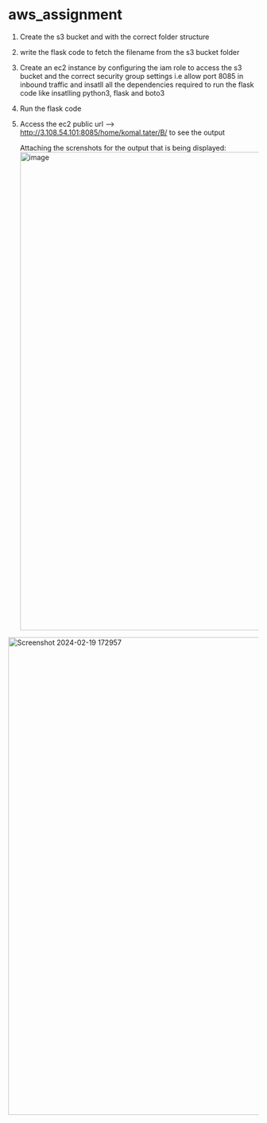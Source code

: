 # aws_assignment
1) Create the s3 bucket and with the correct folder structure
2) write the flask code to fetch the filename from the s3 bucket folder
3) Create an ec2 instance by configuring the iam role to access the s3 bucket and the correct security group settings i.e allow port 8085 in inbound traffic and insatll all the dependencies required to run the flask code like insatlling python3, flask and boto3
4) Run the flask code
5) Access the ec2 public url --> http://3.108.54.101:8085/home/komal.tater/B/ to see the output

   Attaching the screnshots for the output that is being displayed:
   <img width="960" alt="image" src="https://github.com/KomalTater05/aws_assignment/assets/155729023/1dd5a96e-90f2-4b3b-ade9-31dc406eb56b">
<img width="959" alt="Screenshot 2024-02-19 172957" src="https://github.com/KomalTater05/aws_assignment/assets/155729023/431bb8e1-6424-4a58-b9eb-d412f0b0e964">
